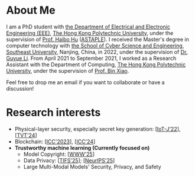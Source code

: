 # About Me
I am a PhD student with [the Department of Electrical and Electronic Engineering (EEE)](https://www.polyu.edu.hk/eie/), [The Hong Kong Polytechnic University](https://www.polyu.edu.hk/), under the supervision of [Prof. Haibo Hu](http://www.haibohu.org/) ([ASTAPLE](http://www.astaple.com/)). I received the Master's degree in computer technology with [the School of Cyber Science and Engineering](https://cyber.seu.edu.cn/), [Southeast University](https://www.seu.edu.cn/), Nanjing, China, in 2022, under the supervision of [Dr. Guyue Li](https://guyuelee.github.io/blog.github.io/). From April 2021 to September 2021, I worked as a Research Assistant with the Department of Computing, [The Hong Kong Polytechnic University](https://www.polyu.edu.hk/), under the supervision of [Prof. Bin Xiao](https://www4.comp.polyu.edu.hk/~csbxiao/).

Feel free to drop me an email if you want to collaborate or have a discussion!

# Research interests 
* Physical-layer security, especially secret key generation: [[IoT-J'22](https://ieeexplore.ieee.org/document/9526766)], [[TVT'24](https://ieeexplore.ieee.org/document/10440494)]
* Blockchain: [[ICC'2023](https://ieeexplore.ieee.org/document/10279692)], [[ICC'24](https://ieeexplore.ieee.org/document/10623012)]
* **Trustworthy machine learning (Currently focused on)**
  * Model Copyright: [[WWW'25](https://xinweizhang1998.github.io/_pages/File/WWW25_MER_Inspector.pdf)]
  * Data Privacy: [[TIFS'25](https://xinweizhang1998.github.io/_pages/File/TIFS25_ProVFL.pdf)]; [[NeurIPS'25](https://xinweizhang1998.github.io/_pages/File/NIPS25_SHAPOOL.pdf)]
  * Large Multi-Modal Models' Security, Privacy, and Safety
